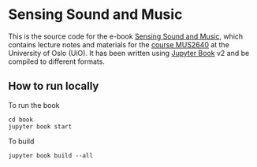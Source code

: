 # Sensing Sound and Music

This is the source code for the e-book [Sensing Sound and Music](https://alexarje.github.io/sensing/), which contains lecture notes and materials for the [course MUS2640](https://www.uio.no/studier/emner/hf/imv/MUS2640/) at the University of Oslo (UiO). It has been written using [Jupyter Book](https://jupyterbook.org/) v2 and be compiled to different formats.

## How to run locally

To run the book

    cd book
    jupyter book start

To build

    jupyter book build --all

